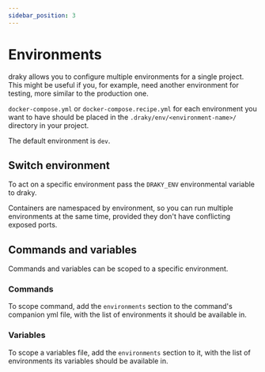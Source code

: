 ```yaml
---
sidebar_position: 3
---
```


# Environments

draky allows you to configure multiple environments for a single project. This might be useful
if you, for example, need another environment for testing, more similar to the production one.

`docker-compose.yml` or `docker-compose.recipe.yml` for each environment you want to have should be
placed in the `.draky/env/<environment-name>/` directory in your project.

The default environment is `dev`.

## Switch environment

To act on a specific environment pass the `DRAKY_ENV` environmental variable to draky.

Containers are namespaced by environment, so you can run multiple environments at the same time,
provided they don't have conflicting exposed ports.

## Commands and variables

Commands and variables can be scoped to a specific environment.

### Commands

To scope command, add the `environments` section to the command's companion yml file, with the list
of environments it should be available in.

### Variables

To scope a variables file, add the `environments` section to it, with the list
of environments its variables should be available in.
